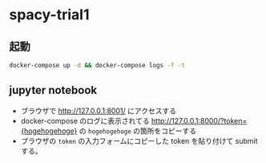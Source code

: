 # spacy-trial1

## 起動

```sh
docker-compose up -d && docker-compose logs -f -t 
```

## jupyter notebook

- ブラウザで http://127.0.0.1:8001/ にアクセスする
- docker-compose のログに表示されてる http://127.0.0.1:8000/?token={hogehogehoge} の `hogehogehoge` の箇所をコピーする
- ブラウザの `token` の入力フォームにコピーした token を貼り付けて submit する。
